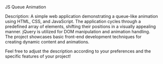 JS Queue Animation

Description:
A simple web application demonstrating a queue-like animation using HTML, CSS, and JavaScript. The application cycles through a predefined array of elements, 
shifting their positions in a visually appealing manner. jQuery is utilized for DOM manipulation and animation handling. The project showcases basic front-end development techniques for creating dynamic content and animations.

Feel free to adjust the description according to your preferences and the specific features of your project!
